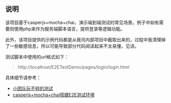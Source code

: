 ## 说明

该项目基于casperjs+mocha+chai，演示端到端测试的常见场景。例子中如有需要则使用php来作为服务端脚本语言，提供登录等逻辑功能。

此外，该项目提供的示例代码都是从我司内部项目中截取出来的，过程中我清理掉了一些敏感信息，所以可能导致部分代码阅读起来不太易懂，见谅。

测试脚本中使用的url格式如下：

> http://localhost/E2ETestDemo/pages/login/login.html

具体细节请参考：

- [小团队玩不转的测试](http://blog.kazaff.me/2016/08/18/%E5%B0%8F%E5%9B%A2%E9%98%9F%E7%8E%A9%E4%B8%8D%E8%BD%AC%E7%9A%84%E6%B5%8B%E8%AF%95/)
- [casperjs+mocha+chai搭建E2E测试环境]()
